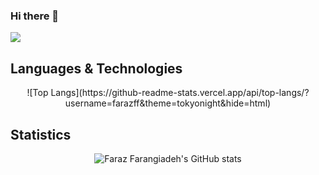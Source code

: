### Hi there 👋
[![](https://img.shields.io/badge/-gmail-lightgray?style=for-the-badge&logo=gmail)](mailto:f.farangizadeg@gmail.com)

 
## Languages & Technologies

<p align="center">
 ![Top Langs](https://github-readme-stats.vercel.app/api/top-langs/?username=farazff&theme=tokyonight&hide=html)
</p>


## Statistics

<p align="center">
  <img src="https://github-readme-stats.vercel.app/api?username=farazff&show_icons=true&theme=monokai" alt="Faraz Farangiadeh's GitHub stats" /><br />
</p>
